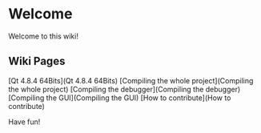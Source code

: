 # Welcome

Welcome to this wiki!

## Wiki Pages
[Qt 4.8.4 64Bits](Qt 4.8.4 64Bits)
[Compiling the whole project](Compiling the whole project)
[Compiling the debugger](Compiling the debugger)
[Compiling the GUI](Compiling the GUI)
[How to contribute](How to contribute)

Have fun!

